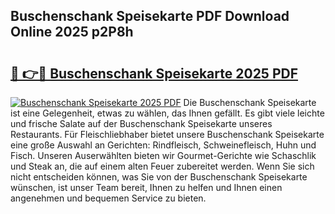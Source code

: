 ## Buschenschank Speisekarte PDF Download Online 2025 p2P8h

# <h2><a href="http://gc5s6aa.nevu.top/?p=Buschenschank+Speisekarte">🔗 👉🔴 Buschenschank Speisekarte 2025 PDF</a></h2>

[![Buschenschank Speisekarte 2025 PDF](https://i.imgur.com/dBaPXMq.png)](http://gc5s6aa.nevu.top/?p=Buschenschank+Speisekarte)
Die Buschenschank Speisekarte ist eine Gelegenheit, etwas zu wählen, das Ihnen gefällt. Es gibt viele leichte und frische Salate auf der Buschenschank Speisekarte unseres Restaurants. Für Fleischliebhaber bietet unsere Buschenschank Speisekarte eine große Auswahl an Gerichten: Rindfleisch, Schweinefleisch, Huhn und Fisch. Unseren Auserwählten bieten wir Gourmet-Gerichte wie Schaschlik und Steak an, die auf einem alten Feuer zubereitet werden. Wenn Sie sich nicht entscheiden können, was Sie von der Buschenschank Speisekarte wünschen, ist unser Team bereit, Ihnen zu helfen und Ihnen einen angenehmen und bequemen Service zu bieten.
